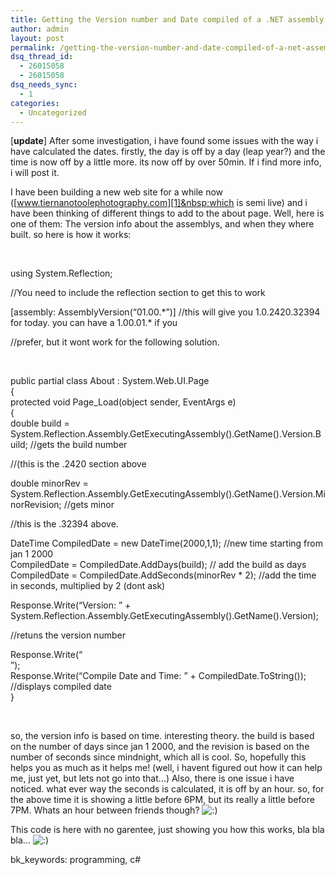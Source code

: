 ```yaml
---
title: Getting the Version number and Date compiled of a .NET assembly
author: admin
layout: post
permalink: /getting-the-version-number-and-date-compiled-of-a-net-assembly/
dsq_thread_id:
  - 26015058
  - 26015058
dsq_needs_sync:
  - 1
categories:
  - Uncategorized
---
```

</p> 

[**update**] After some investigation, i have found some issues with the way i have calculated the dates. firstly, the day is off by a day (leap year?) and the time is now off by a little more. its now off by over 50min. If i find more info, i will post it. 

I have been building a new web site for a while now ([www.tiernanotoolephotography.com][1]&nbsp;which is semi live) and i have been thinking of different things to add to the about page. Well, here is one of them: The version info about the assemblys, and when they where built. so here is how it works: 

&nbsp; 

using System.Reflection; 

//You need to include the reflection section to get this to work 

[assembly: AssemblyVersion(&#8220;01.00.\*&#8221;)] //this will give you 1.0.2420.32394 for today. you can have a 1.00.01.\* if you 

//prefer, but it wont work for the following solution.

&nbsp;

public partial class About : System.Web.UI.Page  
{  
protected void Page_Load(object sender, EventArgs e)  
{  
double build = System.Reflection.Assembly.GetExecutingAssembly().GetName().Version.Build; //gets the build number 

//(this is the .2420 section above

double minorRev = System.Reflection.Assembly.GetExecutingAssembly().GetName().Version.MinorRevision; //gets minor

//this is the .32394 above.

DateTime CompiledDate = new DateTime(2000,1,1); //new time starting from jan 1 2000  
CompiledDate = CompiledDate.AddDays(build); // add the build as days  
CompiledDate = CompiledDate.AddSeconds(minorRev * 2);&nbsp;//add the time in seconds, multiplied by 2&nbsp;(dont ask) 

Response.Write(&#8220;Version: &#8221; + System.Reflection.Assembly.GetExecutingAssembly().GetName().Version); 

//retuns the version number

Response.Write(&#8220;<br>&#8221;);  
Response.Write(&#8220;Compile Date and Time: &#8221; + CompiledDate.ToString()); //displays compiled date  
}

&nbsp;

so, the version info is based on time. interesting theory. the build is based on the&nbsp;number of days since jan 1 2000, and the revision is based on the number of seconds since mindnight, which all is cool. So, hopefully this helps you as much as it helps me! (well, i havent figured out how it can help me, just yet, but lets not go into that&#8230;) Also, there is one issue i have noticed. what ever way the seconds is calculated, it is off by an hour. so, for the above time it is showing a little before 6PM, but its really a little before 7PM. Whats an hour between friends though? <img src="http://blog.lotas-smartman.net/wp-includes/images/smilies/icon_smile.gif" alt=":)" class="wp-smiley" />

This code is here with no garentee, just showing you how this works, bla bla bla&#8230; <img src="http://blog.lotas-smartman.net/wp-includes/images/smilies/icon_smile.gif" alt=":)" class="wp-smiley" />

bk_keywords: programming, c#

 [1]: http://www.tiernanotoolephotography.com